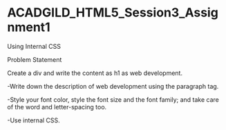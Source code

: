 # ACADGILD_HTML5_Session3_Assignment1
Using Internal CSS

Problem Statement

Create a div and write the content as h1 as web development.

  -Write down the description of web development using the paragraph tag.
  
  -Style your font color, style the font size and the font family; and take care of the word
    and letter-spacing too.
    
  -Use internal CSS.

